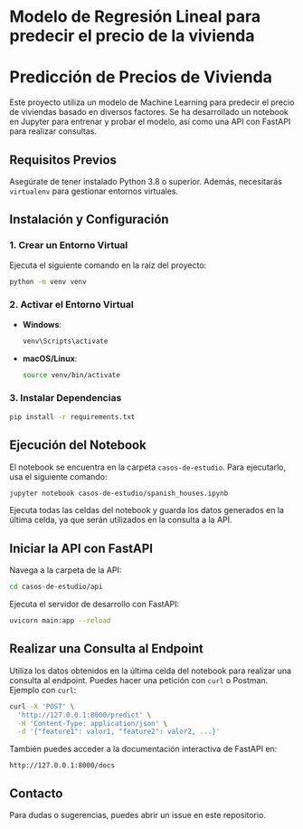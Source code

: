 # Modelo de Regresión Lineal para predecir el precio de la vivienda
# Predicción de Precios de Vivienda

Este proyecto utiliza un modelo de Machine Learning para predecir el precio de viviendas basado en diversos factores. Se ha desarrollado un notebook en Jupyter para entrenar y probar el modelo, así como una API con FastAPI para realizar consultas.

## Requisitos Previos

Asegúrate de tener instalado Python 3.8 o superior. Además, necesitarás `virtualenv` para gestionar entornos virtuales.

## Instalación y Configuración

### 1. Crear un Entorno Virtual
Ejecuta el siguiente comando en la raíz del proyecto:

```bash
python -m venv venv
```

### 2. Activar el Entorno Virtual
- **Windows**:
  ```bash
  venv\Scripts\activate
  ```
- **macOS/Linux**:
  ```bash
  source venv/bin/activate
  ```

### 3. Instalar Dependencias

```bash
pip install -r requirements.txt
```

## Ejecución del Notebook

El notebook se encuentra en la carpeta `casos-de-estudio`. Para ejecutarlo, usa el siguiente comando:

```bash
jupyter notebook casos-de-estudio/spanish_houses.ipynb
```

Ejecuta todas las celdas del notebook y guarda los datos generados en la última celda, ya que serán utilizados en la consulta a la API.

## Iniciar la API con FastAPI

Navega a la carpeta de la API:

```bash
cd casos-de-estudio/api
```

Ejecuta el servidor de desarrollo con FastAPI:

```bash
uvicorn main:app --reload
```

## Realizar una Consulta al Endpoint

Utiliza los datos obtenidos en la última celda del notebook para realizar una consulta al endpoint. Puedes hacer una petición con `curl` o Postman. Ejemplo con `curl`:

```bash
curl -X 'POST' \
  'http://127.0.0.1:8000/predict' \
  -H 'Content-Type: application/json' \
  -d '{"feature1": valor1, "feature2": valor2, ...}'
```

También puedes acceder a la documentación interactiva de FastAPI en:

```
http://127.0.0.1:8000/docs
```

## Contacto
Para dudas o sugerencias, puedes abrir un issue en este repositorio.

